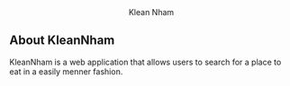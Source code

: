 <center>Klean Nham</center>

## About KleanNham

KleanNham is a web application that allows users to search for a place to eat in a easily menner fashion.
